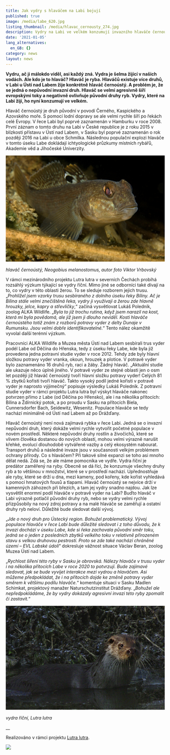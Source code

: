 ```yaml
---
title: Jak vydry s hlaváčem na Labi bojují
published: true
image: /media/labe_620.jpg
listing_thumbnail: /media/hlavac_cernousty_274.jpg
description: Vydry na Labi ve velkém konzumují invazního hlaváče černoústého
date: '2021-01-05'
lang_alternatives:
  en_GB: {}
category: news
layout: news
---
```

**Vydru, ač ji málokdo viděl, asi každý zná. Vydra je šelma žijící v našich vodách. Ale kdo je to hlaváč? Hlaváč je ryba. Hlaváčů existuje více druhů, v Labi u Ústí nad Labem žije konkrétně hlaváč černoústý. A problém je, že se jedná o nepůvodní invazní druh. Hlaváč se velmi agresivně šíří evropskými toky a negativně ovlivňuje původní druhy ryb.  Vydry, které na Labi žijí, ho nyní konzumují ve velkém.** 

Hlaváč černoústý je druh původní v povodí Černého, Kaspického a Azovského moře. S pomocí lodní dopravy se ale velmi rychle šíří po řekách celé Evropy. V řece Labi byl poprvé zaznamenán v Hamburku v roce 2008. První záznam o tomto druhu na Labi v České republice je z roku 2015 v blízkosti přístavu v Ústí nad Labem, v Sasku byl poprvé zaznamenán o rok později 2016 na Labi u obce Schmilka. Následnou populační explozi hlaváče v tomto úseku Labe dokládají ichtyologické průzkumy místních rybářů, Akademie věd a Jihočeské Univerzity.

![hlaváč černoústý](/media/hlavac_cernousty_620.jpg "hlaváč černoústý")

_hlaváč černoústý,_ _Neogobius melanostomus, autor foto Viktor Vrbovský_



V rámci mezinárodního projektu Lutra lutra v severních Čechách probíhá rozsáhlý výzkum týkající se vydry říční. Mimo jiné se odborníci také dívají na to, co vydry v této oblasti žerou. To se sleduje rozborem jejich trusu. „_Prohlížel jsem vzorky trusu sesbíraného z dolního úseku řeky Bíliny. Ač je Bílina stále velmi znečištěná řeka, vydry ji využívají a žerou zde hlavně hrouzky, jelce, kapry a střevličky_,“ začíná vysvětlovat Lukáš Poledník, zoolog ALKA Wildlife. „_Byla to již trochu rutina, když jsem narazil na kost, která mi byla povědomá, ale již jsem ji dlouho neviděl. Kosti hlaváče černoústého totiž znám z rozborů potravy vyder z delty Dunaje v Rumunsku. Jsou velmi dobře identifikovatelné._“ Tento nález okamžitě vyvolal další terénní výzkum. 

Pracovníci ALKA Wildlife a Muzea města Ústí nad Labem sesbírali trus vyder podél Labe od Děčína do Hřenska, tedy z úseku řeky Labe, kde byla již provedena jedna potravní studie vyder v roce 2012. Tehdy zde byly hlavní složkou potravy vyder vranka, okoun, hrouzek a plotice. V potravě vyder bylo zaznamenáno 16 druhů ryb, raci a žáby. Žádný hlaváč. „Aktuální studie ale ukazuje něco úplně jiného. V potravě vyder ze stejné oblasti jen o osm let později již hlaváč černoústý tvoří hlavní složku potravy vyder! Celých 81 % zbytků kořisti tvoří hlaváč. Takto vysoký podíl jedné kořisti v potravě vyder je naprosto výjimečný“ popisuje výsledky Lukáš Poledník. Z potravní studie vyder v rámci projektu Lutra lutra byl výskyt hlaváče nakonec potvrzen přímo z Labe (od Děčína po Hřensko), ale i na několika přítocích: Bílina a Ždírnický potok, a po proudu v Sasku na přítocích Biela, Cunnersdorfer Bach, Seidewitz, Wesenitz. Populace hlaváče se tedy nachází minimálně od Ústí nad Labem až po Drážďany.   

Hlaváč černoústý není nová zajímavá rybka v řece Labi. Jedná se o invazní nepůvodní druh, který dokáže velmi rychle vytvořit početné populace v novém prostředí. Některé nepůvodní druhy rostlin a živočichů, které se vlivem člověka dostanou do nových oblastí, mohou velmi výrazně narušit křehké, evolucí dlouhodobě vytvářené vazby a celý ekosystém nabourat. Transport druhů a následné invaze jsou v současnosti velkým problémem ochrany přírody. Co s hlaváčem? Při takové silné expanzi se toho asi mnoho dělat nedá. Zdá se, že ale máme pomocníka ve vydře. Vydra říční je predátor zaměřený na ryby. Obecně se dá říci, že konzumuje všechny druhy ryb a to většinou v množství, které se v prostředí nachází. Upřednostňuje ale ryby, které se drží u dna, mezi kameny, pod kořeny, kde kořist vyhledává s pomocí hmatových fousů a tlapami. Hlaváč černoústý se nejvíce drží v kamenných záhozech při březích, a tam jej vydry snadno najdou. Jak lze vysvětlit enormní podíl hlaváče v potravě vyder na Labi? Buďto hlaváč v Labi výrazně potlačil původní druhy ryb, nebo se vydry velmi rychle přizpůsobily na nový zdroj potravy a na malé hlaváče se zaměřují a ostatní druhy ryb neloví. Důležité bude sledovat další vývoj.

„_Jde o nový druh pro Ústecký region. Bohužel problematický. Vývoj populace hlaváče v řece Labi bude důležité sledovat i z toho důvodu, že k invazi dochází v úseku Labe, kde si řeka zachovala původní směr toku, jedná se o jeden z posledních zbytků velkého toku v relativně přirozeném stavu s velkou druhovou pestrostí. Proto se zde také nachází chráněné území – EVL Labské údolí_“ dokresluje vážnost situace Václav Beran, zoolog Muzea Ústí nad Labem. 

„_Rychlost šíření této ryby v Sasku je obrovská. Nálezy hlaváče v trusu vyder i na několika přítocích Labe v roce 2020 to potvrzují. Bude zajímavé sledovat, jak se bude vyvíjet interakce mezi vydrou a hlaváčem. Asi můžeme předpokládat, že i na přítocích dojde ke změně potravy vyder směrem k většímu podílu hlaváče_.“ komentuje situaci v Sasku Madlen Schimkat, projektový manažer Naturschutzinstitut Drážďany. „_Bohužel ale nepředpokládáme, že by vydry dokázaly agresivní invazi této ryby zpomalit či zastavit._“ 

![vydra říční](/media/igp4771_620.jpg "vydra říční")

_vydra říční, Lutra lutra_

__

Realizováno v rámci projektu [Lutra lutra](https://www.vydryonline.cz/projekty/projekt-lutra-lutra).

![](/media/složene-03.png)
